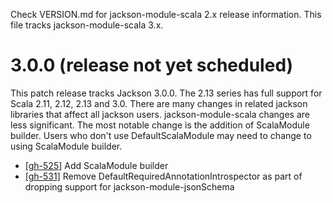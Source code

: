 Check VERSION.md for jackson-module-scala 2.x release information. This file tracks jackson-module-scala 3.x.

# 3.0.0 (release not yet scheduled)

This patch release tracks Jackson 3.0.0. The 2.13 series has full support for Scala 2.11, 2.12, 2.13 and 3.0. There are many changes in related jackson libraries
that affect all jackson users. jackson-module-scala changes are less significant. The most notable change is the addition of ScalaModule builder. Users who don't use DefaultScalaModule may need to change to using ScalaModule builder.

* [[gh-525]](https://github.com/FasterXML/jackson-module-scala/issues/525) Add ScalaModule builder 
* [[gh-531]](https://github.com/FasterXML/jackson-module-scala/issues/531) Remove DefaultRequiredAnnotationIntrospector as part of dropping support for jackson-module-jsonSchema
